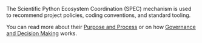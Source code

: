 The Scientific Python Ecosystem Coordination (SPEC) mechanism
is used to recommend project policies, coding conventions,
and standard tooling.

You can read more about their [Purpose and Process](meta-spec-0000) or on how
[Governance and Decision Making](meta-spec-0001) works.
